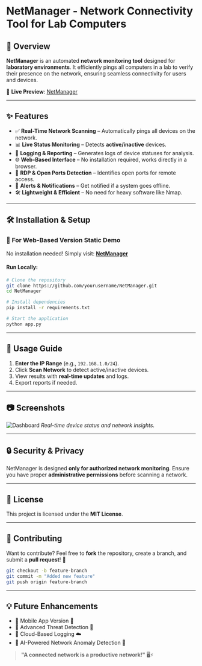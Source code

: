 # NetManager - Network Connectivity Tool for Lab Computers

## 🚀 Overview
**NetManager** is an automated **network monitoring tool** designed for **laboratory environments**. It efficiently pings all computers in a lab to verify their presence on the network, ensuring seamless connectivity for users and devices.

🔗 **Live Preview**: [NetManager](https://netmanager.netlify.app/)

---

## ✨ Features
- ✅ **Real-Time Network Scanning** – Automatically pings all devices on the network.
- 📊 **Live Status Monitoring** – Detects **active/inactive** devices.
- 📁 **Logging & Reporting** – Generates logs of device statuses for analysis.
- 🌐 **Web-Based Interface** – No installation required, works directly in a browser.
- 🔌 **RDP & Open Ports Detection** – Identifies open ports for remote access.
- 🔔 **Alerts & Notifications** – Get notified if a system goes offline.
- 🛠️ **Lightweight & Efficient** – No need for heavy software like Nmap.

---

## 🛠️ Installation & Setup
### 🔹 **For Web-Based Version Static Demo**
No installation needed! Simply visit: **[NetManager](https://netmanager.netlify.app/)**


#### **Run Locally**:
```bash
# Clone the repository
git clone https://github.com/yourusername/NetManager.git
cd NetManager

# Install dependencies
pip install -r requirements.txt

# Start the application
python app.py
```

---

## 📌 Usage Guide
1. **Enter the IP Range** (e.g., `192.168.1.0/24`).
2. Click **Scan Network** to detect active/inactive devices.
3. View results with **real-time updates** and logs.
4. Export reports if needed.

---

## 📷 Screenshots
![Dashboard](https://netmanager.netlify.app/)
*Real-time device status and network insights.*

---

## 🔒 Security & Privacy
NetManager is designed **only for authorized network monitoring**. Ensure you have proper **administrative permissions** before scanning a network.

---

## 📜 License
This project is licensed under the **MIT License**.

---

## 🤝 Contributing
Want to contribute? Feel free to **fork** the repository, create a branch, and submit a **pull request**! 🚀

```bash
git checkout -b feature-branch
git commit -m "Added new feature"
git push origin feature-branch
```

---

## 💡 Future Enhancements
- 🔹 Mobile App Version 📱
- 🔹 Advanced Threat Detection 🚨
- 🔹 Cloud-Based Logging ☁️
- 🔹 AI-Powered Network Anomaly Detection 🤖



> **"A connected network is a productive network!"** 🖥️⚡

